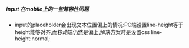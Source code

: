 ##### input 在mobile上的一些兼容性问题

* input的placeholder会出现文本位置偏上的情况:PC端设置line-height等于height能够对齐,而移动端仍然是偏上,解决方案时是设置css line-height:normal;